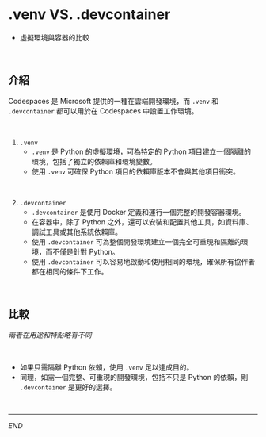 # .venv VS. .devcontainer
- 虛擬環境與容器的比較

<br>

## 介紹

Codespaces 是 Microsoft 提供的一種在雲端開發環境，而 `.venv` 和 `.devcontainer` 都可以用於在 Codespaces 中設置工作環境。

<br>

1. `.venv`
   - `.venv` 是 Python 的虛擬環境，可為特定的 Python 項目建立一個隔離的環境，包括了獨立的依賴庫和環境變數。
   - 使用 `.venv` 可確保 Python 項目的依賴庫版本不會與其他項目衝突。

<br>

2. `.devcontainer`
   - `.devcontainer` 是使用 Docker 定義和運行一個完整的開發容器環境。
   - 在容器中，除了 Python 之外，還可以安裝和配置其他工具，如資料庫、調試工具或其他系統依賴庫。
   - 使用 `.devcontainer` 可為整個開發環境建立一個完全可重現和隔離的環境，而不僅是針對 Python。
   - 使用 `.devcontainer` 可以容易地啟動和使用相同的環境，確保所有協作者都在相同的條件下工作。

<br>

## 比較

_兩者在用途和特點略有不同_

<br>

- 如果只需隔離 Python 依賴，使用 `.venv` 足以達成目的。
- 同理，如需一個完整、可重現的開發環境，包括不只是 Python 的依賴，則 `.devcontainer` 是更好的選擇。

<br>

---

_END_